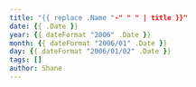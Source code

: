 ```yaml
---
title: "{{ replace .Name "-" " " | title }}"
date: {{ .Date }}
year: {{ dateFormat "2006" .Date }}
month: {{ dateFormat "2006/01" .Date }}
day: {{ dateFormat "2006/01/02" .Date }}
tags: []
author: Shane 
---
```

